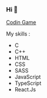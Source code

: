 ### Hi 👋

[Codin Game](https://www.codingame.com/profile/483153482d024ace59b7a1d5747b560c6730432)  

My skills :
* C
* C++
* HTML
* CSS
* SASS
* JavaScript
* TypeScript
* React.Js

<!-- ![](https://visitor-badge.laobi.icu/badge?page_id=nnieddu) -->
